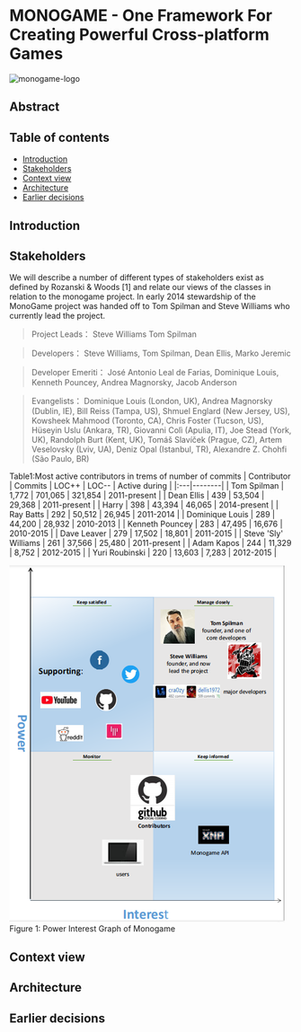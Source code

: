 # MONOGAME - One Framework For Creating Powerful Cross-platform Games

![monogame-logo](https://raw.githubusercontent.com/MonoGame/MonoGame.Logo/master/FullColorOnLight/SquareLogo_128px.png)

## Abstract

## Table of contents
- [Introduction](#introduction)
- [Stakeholders](#stakeholders)
- [Context view](#context-view)
- [Architecture](#architecture)
- [Earlier decisions](#earlier-decisions)
## Introduction

## Stakeholders
We will describe a number of different	types of stakeholders exist as defined by Rozanski & Woods [1] 
and relate our views of the classes in relation to the monogame project. 
In early 2014 stewardship of the MonoGame project was handed off to Tom Spilman and Steve Williams who currently lead the project.

> Project Leads：
Steve Williams
Tom Spilman

> Developers：
Steve Williams,  Tom Spilman, Dean Ellis, Marko Jeremic

> Developer Emeriti：
José Antonio Leal de Farias, Dominique Louis, Kenneth Pouncey, Andrea Magnorsky, Jacob Anderson

> Evangelists：
Dominique Louis (London, UK), Andrea Magnorsky (Dublin, IE), Bill Reiss (Tampa, US), Shmuel Englard (New Jersey, US), 
Kowsheek Mahmood (Toronto, CA), Chris Foster (Tucson, US), Hüseyin Uslu (Ankara, TR), Giovanni Colì (Apulia, IT), 
Joe Stead (York, UK), Randolph Burt (Kent, UK), Tomáš Slavíček (Prague, CZ), Artem Veselovsky (Lviv, UA), 
Deniz Opal (Istanbul, TR), Alexandre Z. Chohfi (São Paulo, BR)

Table1:Most	active	contributors	in	trems	of	number	of	commits
| Contributor | Commits | LOC++ | LOC-- | Active during |
|:---|--------|
| Tom Spilman | 1,772 |	701,065 |	321,854	| 2011-present |
| Dean Ellis | 439 | 53,504 |	29,368 | 2011-present |
| Harry	| 398 |	43,394 |	46,065 |	2014-present |
| Ray Batts |	292 |	50,512 |	26,945 |	2011-2014 |
| Dominique Louis |	289 |	44,200 |	28,932 |	2010-2013 |
| Kenneth Pouncey |	283 |	47,495 |	16,676 |	2010-2015 |
| Dave Leaver |	279 |	17,502 |	18,801 |	2011-2015 |
| Steve 'Sly' Williams |	261 |	37,566 |	25,480 |	2011-present |
| Adam Kapos	| 244	| 11,329	| 8,752	| 2012-2015 |
| Yuri Roubinski	| 220 |	13,603	| 7,283 | 2012-2015 |

![power interest](stakeholder.png)
Figure 1: Power Interest Graph of Monogame

## Context view

## Architecture

## Earlier decisions
